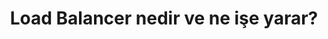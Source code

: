 ---
layout: post
title: Load Balancer nedir ve ne işe yarar?
ext-url: https://medium.com/@gokhansengun/load-balancer-nedir-ve-ne-i%C5%9Fe-yarar-32d608f98ef9
lang: tr
medium: yes
---